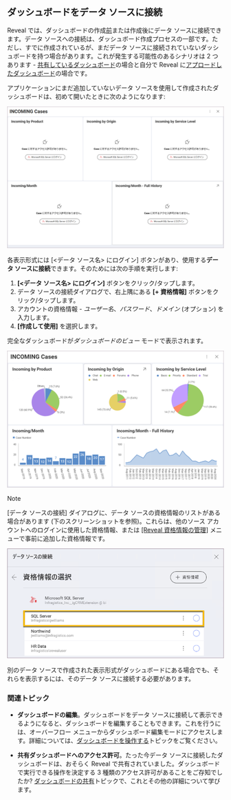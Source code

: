 ## ダッシュボードをデータ ソースに接続

Reveal では、ダッシュボードの作成[前](overview.html)または作成後にデータ ソースに接続できます。データ ソースへの接続は、ダッシュボード作成プロセスの一部です。ただし、すでに作成されているが、まだデータ ソースに接続されていないダッシュボードを持つ場合があります。これが発生する可能性のあるシナリオは 2 つあります - [共有しているダッシュボード](~/jp/dashboards/sharing-dashboards/share-a-dashboard.html)の場合と自分で Reveal に[アプロードしたダッシュボード](~/jp/dashboards/uploading-dashboards.html)の場合です。

アプリケーションにまだ追加していないデータ ソースを使用して作成されたダッシュボードは、初めて開いたときに次のようになります: 

<img src="images/dashboard-own-data-sources.png" alt="A dashboard not connected to its data source" class="responsive-img"/>

各表示形式には [<データ ソース名> にログイン] ボタンがあり、使用する**データ ソースに接続**できます。そのためには次の手順を実行します:

1. **[<データ ソース名> にログイン]** ボタンをクリック/タップします。
2. データ ソースの接続ダイアログで、右上隅にある **[+ 資格情報]** ボタンをクリック/タップします。
3. アカウントの資格情報 - *ユーザー名*、*パスワード*、*ドメイン* (オプション) を入力します。
4. **[作成して使用]** を選択します。

完全なダッシュボードが*ダッシュボードのビュー* モードで表示されます。

<img src="images/final-dashboard-own-data-source.png" alt="Final look of the dashboard after connecting to its data source" class="responsive-img"/>

>[!NOTE]
> [データ ソースの接続] ダイアログに、データ ソースの資格情報のリストがある場合があります (下のスクリーンショットを参照)。これらは、他のソース アカウントへのログインに使用した資格情報、または [[Reveal 資格情報の管理]](~/jp/datasources/managing-data-source-credentials.html) メニューで事前に追加した資格情報です。

<img src="images/credentials-list-connect.png" alt="A list of ready credentials in the Connect Data Source dialog" class="responsive-img"/>

別のデータ ソースで作成された表示形式がダッシュボードにある場合でも、それらを表示するには、そのデータ ソースに接続する必要があります。

### 関連トピック 

* **ダッシュボードの編集**。ダッシュボードをデータ ソースに接続して表示できるようになると、ダッシュボードを編集することもできます。これを行うには、オーバーフロー メニューからダッシュボード編集モードにアクセスします。詳細については、[ダッシュボードを操作する](~/jp/dashboards/dashboards-interactions.html)トピックをご覧ください。

* **共有ダッシュボードへのアクセス許可**。たった今データ ソースに接続したダッシュボードは、おそらく Reveal で共有されていました。ダッシュボードで実行できる操作を決定する 3 種類のアクセス許可があることをご存知でしたか? [ダッシュボードの共有](~/jp/dashboards/sharing-dashboards/share-a-dashboard.html)トピックで、これとその他の詳細について学びます。
